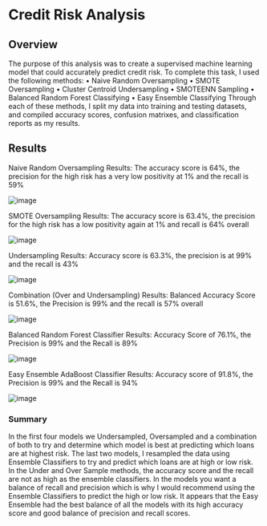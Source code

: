 # Credit Risk Analysis

## Overview

The purpose of this analysis was to create a supervised machine learning model that could accurately predict credit risk. To complete this task, I used the following methods:
•	Naive Random Oversampling
•	SMOTE Oversampling
•	Cluster Centroid Undersampling
•	SMOTEENN Sampling
•	Balanced Random Forest Classifying
•	Easy Ensemble Classifying
Through each of these methods, I split my data into training and testing datasets, and compiled accuracy scores, confusion matrixes, and classification reports as my results.

## Results

Naive Random Oversampling Results: The accuracy score is 64%, the precision for the high risk has a very low positivity at 1% and the recall is 59%

![image](https://user-images.githubusercontent.com/78935982/124393706-610d6a00-dcc1-11eb-9229-fe8f1e12edac.png)

 
SMOTE Oversampling Results: The accuracy score is 63.4%, the precision for the high risk has a low positivity again at 1% and recall is 64% overall
 
 ![image](https://user-images.githubusercontent.com/78935982/124393715-67034b00-dcc1-11eb-9a55-2e37c7626c7c.png)


Undersampling Results: Accuracy score is 63.3%, the precision is at 99% and the recall is 43%

 ![image](https://user-images.githubusercontent.com/78935982/124393722-6b2f6880-dcc1-11eb-808a-6fedc0d33144.png)


Combination (Over and Undersampling) Results: Balanced Accuracy Score is 51.6%, the Precision is 99% and the recall is 57% overall

 ![image](https://user-images.githubusercontent.com/78935982/124393729-6ff41c80-dcc1-11eb-9107-b28f9e352ae6.png)


Balanced Random Forest Classifier Results: Accuracy Score of 76.1%, the Precision is 99% and the Recall is 89%

 ![image](https://user-images.githubusercontent.com/78935982/124393733-7387a380-dcc1-11eb-862f-b6bd8b788992.png)


Easy Ensemble AdaBoost Classifier Results: Accuracy score of 91.8%, the Precision is 99% and the Recall is 94%

 ![image](https://user-images.githubusercontent.com/78935982/124393736-78e4ee00-dcc1-11eb-96b1-bc1fb252e797.png)


### Summary

In the first four models we Undersampled, Oversampled and a combination of both to try and determine which model is best at predicting which loans are at highest risk. The last two models, I resampled the data using Ensemble Classifiers to try and predict which loans are at high or low risk. In the Under and Over Sample methods, the accuracy score and the recall are not as high as the ensemble classifiers. In the models you want a balance of recall and precision which is why I would recommend using the Ensemble Classifiers to predict the high or low risk. It appears that the Easy Ensemble had the best balance of all the models with its high accuracy score and good balance of precision and recall scores.
